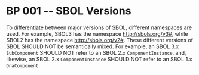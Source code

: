 # BP 001 -- SBOL Versions

To differentiate between major versions of SBOL, different namespaces are used.  For example, SBOL3 has the namespace http://sbols.org/v3#, while SBOL2 has the namespace http://sbols.org/v2#.  These different versions of SBOL SHOULD NOT be semantically mixed. For example, an SBOL 3.x `SubComponent` SHOULD NOT refer to an SBOL 2.x `ComponentInstance`, and, likewise, an SBOL 2.x `ComponentInstance` SHOULD NOT refer to an SBOL 1.x `DnaComponent`.
